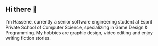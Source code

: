 ## Hi there 👋
I'm Hassene, currently a senior software engineering student at Esprit Private School of Computer Science, specializing in Game Design & Programming.
My hobbies are graphic design, video editing and enjoy writing fiction stories.
<!--
**ZarroukHassene/ZarroukHassene** is a ✨ _special_ ✨ repository because its `README.md` (this file) appears on your GitHub profile.

Here are some ideas to get you started:

- 🔭 I’m currently working on ...
- 🌱 I’m currently learning ...
- 👯 I’m looking to collaborate on ...
- 🤔 I’m looking for help with ...
- 💬 Ask me about ...
- 📫 How to reach me: ...
- 😄 Pronouns: ...
- ⚡ Fun fact: ...
-->
